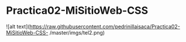 # Practica02-MiSitioWeb-CSS
![alt text](https://raw.githubusercontent.com/pedrinillaisaca/Practica02-MiSitioWeb-CSS-
/master/imgs/tel2.png) 

